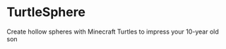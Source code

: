 TurtleSphere
============

Create hollow spheres with Minecraft Turtles to impress your 10-year old son